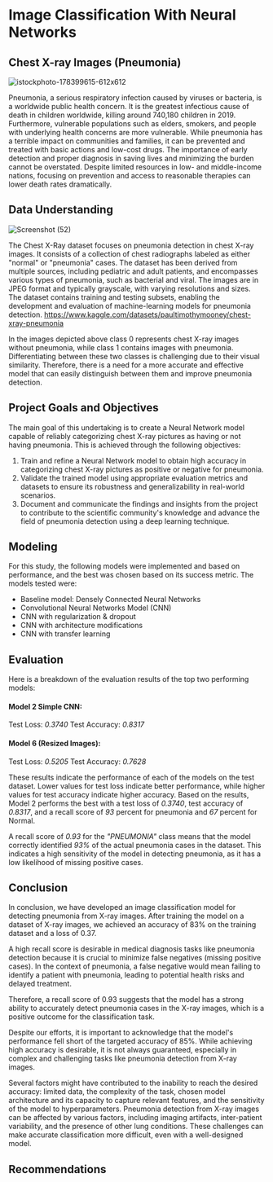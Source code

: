 # Image Classification With Neural Networks
## Chest X-ray Images (Pneumonia)
![istockphoto-178399615-612x612](https://github.com/stevegithinji/Image-Classification-Chest-X-Ray-Images-Pneumonia-/assets/123490766/9447f1f0-bdee-4d15-ac1c-9c5f10b4d377)

Pneumonia, a serious respiratory infection caused by viruses or bacteria, is a worldwide public health concern. It is the greatest infectious cause of death in children worldwide, killing around 740,180 children in 2019. Furthermore, vulnerable populations such as elders, smokers, and people with underlying health concerns are more vulnerable. While pneumonia has a terrible impact on communities and families, it can be prevented and treated with basic actions and low-cost drugs. The importance of early detection and proper diagnosis in saving lives and minimizing the burden cannot be overstated. Despite limited resources in low- and middle-income nations, focusing on prevention and access to reasonable therapies can lower death rates dramatically.

## Data Understanding
   ![Screenshot (52)](https://github.com/stevegithinji/Image-Classification-Chest-X-Ray-Images-Pneumonia-/assets/123490766/c48b920d-3fd3-4c70-a3b6-f8e2bcc716c4)

The Chest X-Ray dataset focuses on pneumonia detection in chest X-ray images. It consists of a collection of chest radiographs labeled as either "normal" or "pneumonia" cases. The dataset has been derived from multiple sources, including pediatric and adult patients, and encompasses various types of pneumonia, such as bacterial and viral.
The images are in JPEG format and typically grayscale, with varying resolutions and sizes. The dataset contains training and testing subsets, enabling the development and evaluation of machine-learning models for pneumonia detection.
https://www.kaggle.com/datasets/paultimothymooney/chest-xray-pneumonia

In the images depicted above class 0 represents chest X-ray images without pneumonia, while class 1 contains images with pneumonia. Differentiating between these two classes is challenging due to their visual similarity. Therefore, there is a need for a more accurate and effective model that can easily distinguish between them and improve pneumonia detection.

## Project Goals and Objectives
The main goal of this undertaking is to create a Neural Network model capable of reliably categorizing chest X-ray pictures as having or not having pneumonia.
This is achieved through the following objectives:
1. Train and refine a Neural Network model to obtain high accuracy in categorizing chest X-ray pictures as positive or negative for pneumonia.
2. Validate the trained model using appropriate evaluation metrics and datasets to ensure its robustness and generalizability in real-world scenarios.
3. Document and communicate the findings and insights from the project to contribute to the scientific community's knowledge and advance the field of pneumonia 
   detection using a deep learning technique.

## Modeling
For this study, the following models were implemented and based on performance, and the best was chosen based on its success metric. The models tested were:
* Baseline model: Densely Connected Neural Networks
* Convolutional Neural Networks Model (CNN)
* CNN with regularization & dropout
* CNN with architecture modifications
* CNN with transfer learning

## Evaluation
Here is a breakdown of the evaluation results of the top two performing models:

#### Model 2 Simple CNN:
Test Loss: *0.3740*
Test Accuracy: *0.8317*

#### Model 6 (Resized Images):
Test Loss: *0.5205*
Test Accuracy: *0.7628*

These results indicate the performance of each of the models on the test dataset. Lower values for test loss indicate better performance, while higher values for test accuracy indicate higher accuracy. Based on the results, Model 2 performs the best with a test loss of *0.3740*, test accuracy of *0.8317*, and a recall score of *93* percent for pneumonia and *67* percent for Normal.

A recall score of *0.93* for the *"PNEUMONIA"* class means that the model correctly identified *93%* of the actual pneumonia cases in the dataset. This indicates a high sensitivity of the model in detecting pneumonia, as it has a low likelihood of missing positive cases.

## Conclusion
In conclusion, we have developed an image classification model for detecting pneumonia from X-ray images. After training the model on a dataset of X-ray images, we achieved an accuracy of 83% on the training dataset and a loss of 0.37.

A high recall score is desirable in medical diagnosis tasks like pneumonia detection because it is crucial to minimize false negatives (missing positive cases). In the context of pneumonia, a false negative would mean failing to identify a patient with pneumonia, leading to potential health risks and delayed treatment.

Therefore, a recall score of 0.93 suggests that the model has a strong ability to accurately detect pneumonia cases in the X-ray images, which is a positive outcome for the classification task.

Despite our efforts, it is important to acknowledge that the model's performance fell short of the targeted accuracy of 85%. While achieving high accuracy is desirable, it is not always guaranteed, especially in complex and challenging tasks like pneumonia detection from X-ray images.

Several factors might have contributed to the inability to reach the desired accuracy: limited data, the complexity of the task, chosen model architecture and its capacity to capture relevant features, and the sensitivity of the model to hyperparameters. Pneumonia detection from X-ray images can be affected by various factors, including imaging artifacts, inter-patient variability, and the presence of other lung conditions. These challenges can make accurate classification more difficult, even with a well-designed model.

## Recommendations
